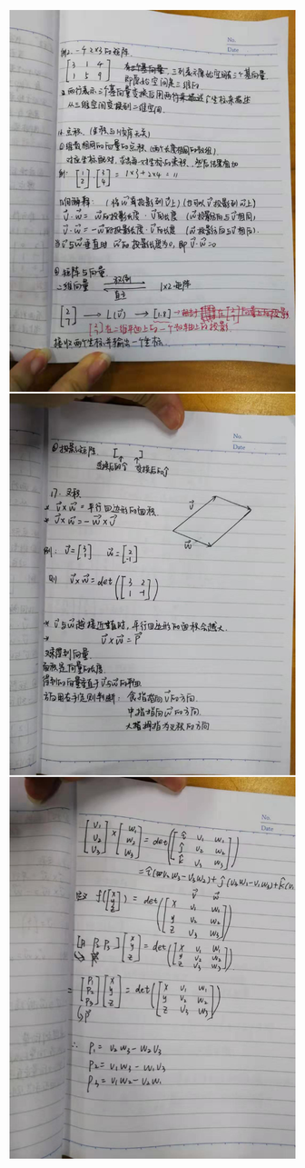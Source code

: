 ![Image text](https://github.com/LiQianqian123/hello-world/blob/master/11.jpg)
![Image text](https://github.com/LiQianqian123/hello-world/blob/master/12.jpg)
![Image text](https://github.com/LiQianqian123/hello-world/blob/master/13.jpg)
